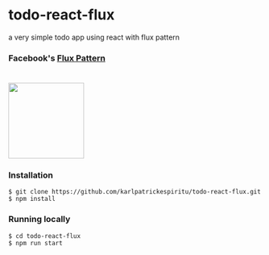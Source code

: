 # todo-react-flux
a very simple todo app using react with flux pattern

### Facebook's [Flux Pattern](https://facebook.github.io/flux/)

# <a href='https://facebook.github.io/flux/'><img src='https://facebook.github.io/flux/img/flux-simple-f8-diagram-1300w.png' height='150'></a>

### Installation
````cli
$ git clone https://github.com/karlpatrickespiritu/todo-react-flux.git
$ npm install
````
### Running locally
````cli
$ cd todo-react-flux
$ npm run start
````
